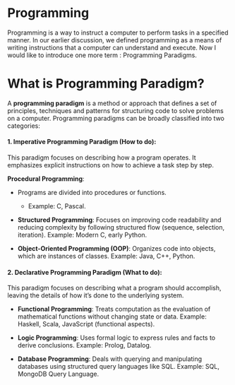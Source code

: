 # Programming

Programming is a way to instruct a computer to perform tasks in a specified manner. In our earlier discussion, we defined programming as a means of writing instructions that a computer can understand and execute. Now I would like to introduce one more term : Programming Paradigms.

# What is Programming Paradigm?

A **programming paradigm** is a method or approach that defines a set of principles, techniques and patterns for structuring code to solve problems on a computer. Programming paradigms can be broadly classified into two categories:

#### 1. Imperative Programming Paradigm (How to do): 
This paradigm focuses on describing how a program operates. It emphasizes explicit instructions on how to achieve a task step by step.

**Procedural Programming**:
-   Programs are divided into procedures or functions.
     - Example: C, Pascal.

- **Structured Programming**: Focuses on improving code readability and reducing complexity by following structured flow (sequence, selection, iteration).
Example: Modern C, early Python.

- **Object-Oriented Programming (OOP)**: Organizes code into objects, which are instances of classes.
Example: Java, C++, Python.

#### 2. Declarative Programming Paradigm (What to do):
This paradigm focuses on describing what a program should accomplish, leaving the details of how it’s done to the underlying system.

- **Functional Programming**: Treats computation as the evaluation of mathematical functions without changing state or data.
Example: Haskell, Scala, JavaScript (functional aspects).

- **Logic Programming**: Uses formal logic to express rules and facts to derive conclusions.
Example: Prolog, Datalog.

- **Database Programming**: Deals with querying and manipulating databases using structured query languages like SQL.
Example: SQL, MongoDB Query Language.
